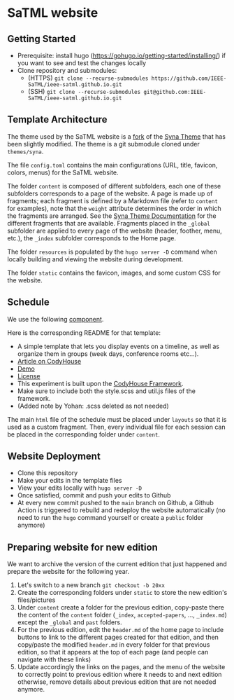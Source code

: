 # SaTML website

## Getting Started

- Prerequisite: install hugo (https://gohugo.io/getting-started/installing/) if
  you want to see and test the changes locally
- Clone repository and submodules:
  - (HTTPS) `git clone --recurse-submodules https://github.com/IEEE-SaTML/ieee-satml.github.io.git`
  - (SSH) `git clone --recurse-submodules git@github.com:IEEE-SaTML/ieee-satml.github.io.git`

## Template Architecture

The theme used by the SaTML website is a [fork](https://github.com/IEEE-SaTML/website_theme) of the [Syna Theme](https://syna.okkur.org/docs) that has been slightly modified. The theme is a git submodule cloned under `themes/syna`.

The file `config.toml` contains the main configurations (URL, title, favicon, colors, menus) for the SaTML website. 

The folder `content` is composed of different subfolders, each one of these subfolders corresponds to a page of the website. A page is made up of fragments; each fragment is defined by a Markdown file (refer to `content` for examples), note that the `weight` attribute determines the order in which the fragments are arranged. See the [Syna Theme Documentation](https://about.okkur.org/syna/fragments/) for the different fragments that are available.
Fragments placed in the `_global` subfolder are applied to every page of the website (header, foother, menu, etc.), the `_index` subfolder corresponds to the Home page.

The folder `resources` is populated by the `hugo server -D` command when locally building and viewing the website during development.

The folder `static` contains the favicon, images, and some custom CSS for the website.

## Schedule

We use the following [component](https://codyhouse.co/gem/schedule-template).

Here is the corresponding README for that template: 
- A simple template that lets you display events on a timeline, as well as organize them in groups (week days, conference rooms etc…).
- [Article on CodyHouse](https://codyhouse.co/gem/schedule-template)
- [Demo](https://codyhouse.co/demo/schedule-template)
- [License](https://codyhouse.co/license)
- This experiment is built upon the [CodyHouse Framework](https://github.com/CodyHouse/codyhouse-framework).
- Make sure to include both the style.scss and util.js files of the framework. 
- (Added note by Yohan: .scss deleted as not needed)

The main `html` file of the schedule must be placed under `layouts` so that it
is used as a custom fragment. Then, every individual file for each session can
be placed in the corresponding folder under `content`.
## Website Deployment

* Clone this repository
* Make your edits in the template files
* View your edits locally with `hugo server -D`
* Once satisfied, commit and push your edits to Github
* At every new commit pushed to the `main` branch on Github, a Github Action is
  triggered to rebuild and redeploy the  website automatically (no need to run
  the `hugo` command yourself or create a  `public` folder anymore)


## Preparing website for new edition

We want to archive the version of the current edition that just happened and
prepare the website for the following year. 

1. Let's switch to a new branch `git checkout -b 20xx`
2. Create the corresponding folders under `static` to store the new edition's
   files/pictures
3. Under `content` create a folder for the previous edition, copy-paste there
   the content of the `content` folder (`_index`,
   `accepted-papers`, ..., `_index.md`) except the `_global` and `past` folders.
4. For the previous edition, edit the `header.md` of the home page to include
   buttons to link to the different pages created for that edition, and then
   copy/paste the modified `header.md` in every folder for that previous
   edition, so that it appears at the top of each page (and people can navigate
   with these links)
5. Update accordingly the links on the pages, and the menu of the website to
   correctly point to previous edition where it needs to and next edition
   otherwise, remove details about previous edition that are not needed anymore.

   